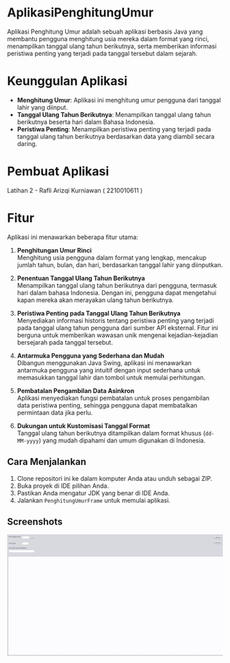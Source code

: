# AplikasiPenghitungUmur
 
Aplikasi Penghitung Umur adalah sebuah aplikasi berbasis Java yang membantu pengguna menghitung usia mereka dalam format yang rinci, menampilkan tanggal ulang tahun berikutnya, serta memberikan informasi peristiwa penting yang terjadi pada tanggal tersebut dalam sejarah.

# Keunggulan Aplikasi

- **Menghitung Umur**: Aplikasi ini menghitung umur pengguna dari tanggal lahir yang diinput.
- **Tanggal Ulang Tahun Berikutnya**: Menampilkan tanggal ulang tahun berikutnya beserta hari dalam Bahasa Indonesia.
- **Peristiwa Penting**: Menampilkan peristiwa penting yang terjadi pada tanggal ulang tahun berikutnya berdasarkan data yang diambil secara daring.

# Pembuat Aplikasi
Latihan 2 - Rafli Arizqi Kurniawan ( 2210010611 )

# Fitur

Aplikasi ini menawarkan beberapa fitur utama:

1. **Penghitungan Umur Rinci**  
   Menghitung usia pengguna dalam format yang lengkap, mencakup jumlah tahun, bulan, dan hari, berdasarkan tanggal lahir yang diinputkan.

2. **Penentuan Tanggal Ulang Tahun Berikutnya**  
   Menampilkan tanggal ulang tahun berikutnya dari pengguna, termasuk hari dalam bahasa Indonesia. Dengan ini, pengguna dapat mengetahui kapan mereka akan merayakan ulang tahun berikutnya.

3. **Peristiwa Penting pada Tanggal Ulang Tahun Berikutnya**  
   Menyediakan informasi historis tentang peristiwa penting yang terjadi pada tanggal ulang tahun pengguna dari sumber API eksternal. Fitur ini berguna untuk memberikan wawasan unik mengenai kejadian-kejadian bersejarah pada tanggal tersebut.

4. **Antarmuka Pengguna yang Sederhana dan Mudah**  
   Dibangun menggunakan Java Swing, aplikasi ini menawarkan antarmuka pengguna yang intuitif dengan input sederhana untuk memasukkan tanggal lahir dan tombol untuk memulai perhitungan.

5. **Pembatalan Pengambilan Data Asinkron**  
   Aplikasi menyediakan fungsi pembatalan untuk proses pengambilan data peristiwa penting, sehingga pengguna dapat membatalkan permintaan data jika perlu.

6. **Dukungan untuk Kustomisasi Tanggal Format**  
   Tanggal ulang tahun berikutnya ditampilkan dalam format khusus (`dd-MM-yyyy`) yang mudah dipahami dan umum digunakan di Indonesia.

## Cara Menjalankan

1. Clone repositori ini ke dalam komputer Anda atau unduh sebagai ZIP.
2. Buka proyek di IDE pilihan Anda.
3. Pastikan Anda mengatur JDK yang benar di IDE Anda.
4. Jalankan `PenghitungUmurFrame` untuk memulai aplikasi.

## Screenshots
![App Screenshot](https://github.com/rafkrnwnworkspace/AplikasiPenghitungUmur/blob/e3c3963d8f2716be9116d272e04dea771f3402b5/img/app.gif)
